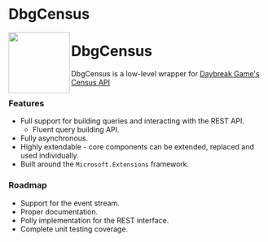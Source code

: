# DbgCensus

<img src="https://raw.githubusercontent.com/carlst99/DbgCensus/Assets/Icon_128.png" align="left" height="120" />

# DbgCensus

DbgCensus is a low-level wrapper for [Daybreak Game's Census API](https://census.daybreakgames.com)

### Features

- Full support for building queries and interacting with the REST API.
    - Fluent query building API.
- Fully asynchronous.
- Highly extendable - core components can be extended, replaced and used individually.
- Built around the `Microsoft.Extensions` framework.

### Roadmap

- Support for the event stream.
- Proper documentation.
- Polly implementation for the REST interface.
- Complete unit testing coverage.